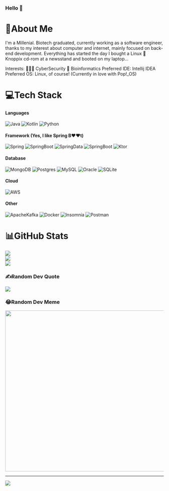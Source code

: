 ### Hello 👋

# 💫About Me
I'm a Millenial.  Biotech graduated, currently working as a software engineer, thanks to my interest about computer and internet, mainly focused on back-end development.
Everything has started the day I bought a Linux 🐧 Knoppix cd-rom at a newsstand and booted on my laptop...

Interests:  🧑🏼‍💻 CyberSecurity 🧬 Bioinformatics 
Preferred IDE: Intellij IDEA
Preferred OS: Linux, of course! (Currently in love with Pop!_OS)

# 💻Tech Stack
#### Languages
![Java](https://img.shields.io/badge/java-%23ED8B00.svg?style=flat&logo=java&logoColor=white&color=red) ![Kotlin](https://img.shields.io/badge/kotlin-%230095D5.svg?style=flat&logo=kotlin&logoColor=white&color=blueviolet) ![Python](https://img.shields.io/badge/python-3670A0?style=flat&logo=python&logoColor=ffdd54)

#### Framework (Yes, I like Spring B❤️❤️t)
![Spring](https://img.shields.io/badge/spring-%236DB33F.svg?style=flat&logo=spring&logoColor=white) ![SpringBoot](https://img.shields.io/badge/Spring_Boot-%236DB33F.svg?style=flat&logo=SpringBoot&logoColor=white) ![SpringData](https://img.shields.io/badge/Spring_Data-%236DB33F.svg?style=flat&logo=SpringData&logoColor=white) ![SpringBoot](https://img.shields.io/badge/Spring_Security-%236DB33F.svg?style=flat&logo=SpringSecurity&logoColor=white)
![Ktor](https://img.shields.io/badge/Ktor-%230095D5.svg?style=flat&logo=ktor&logoColor=white&color=blue)

#### Database
![MongoDB](https://img.shields.io/badge/MongoDB-%234ea94b.svg?style=flat&logo=mongodb&logoColor=white) ![Postgres](https://img.shields.io/badge/postgres-%23316192.svg?style=flat&logo=postgresql&logoColor=white) ![MySQL](https://img.shields.io/badge/mysql-%2300f.svg?style=flat&logo=mysql&logoColor=white) ![Oracle](https://img.shields.io/badge/oracle-%2307405e.svg?style=flat&logo=oracle&logoColor=white&color=red) ![SQLite](https://img.shields.io/badge/sqlite-%2307405e.svg?style=flat&logo=sqlite&logoColor=white) 
 
#### Cloud
![AWS](https://img.shields.io/badge/AWS-%23FF9900.svg?style=flat&logo=amazon-aws&logoColor=white)

#### Other
![ApacheKafka](https://img.shields.io/badge/Apache_Kafka-%23FF9900.svg?style=flat&logo=Apache-Kafka&logoColor=white&color=black)
![Docker](https://img.shields.io/badge/docker-%230db7ed.svg?style=flat&logo=docker&logoColor=white) 
![Insomnia](https://img.shields.io/badge/Insomnia-black?style=flat&logo=insomnia&logoColor=5849BE)  ![Postman](https://img.shields.io/badge/Postman-FF6C37?style=flat&logo=postman&logoColor=white)

# 📊GitHub Stats
![](https://github-readme-stats.vercel.app/api?username=G10xy&theme=merko&hide_border=true&include_all_commits=false&count_private=true)<br/>
![](https://github-readme-streak-stats.herokuapp.com/?user=G10xy&theme=merko&hide_border=true)<br/>
![](https://github-readme-stats.vercel.app/api/top-langs/?username=G10xy&theme=merko&hide_border=true&include_all_commits=false&count_private=true&layout=compact)

### ✍️Random Dev Quote
![](https://quotes-github-readme.vercel.app/api?type=horizontal&theme=merko)

### 😂Random Dev Meme
<img src="https://random-memer.herokuapp.com/" width="512px"/>

---
![](https://komarev.com/ghpvc/?username=G10xy&label=Visitors+Count&color=brightgreen)

